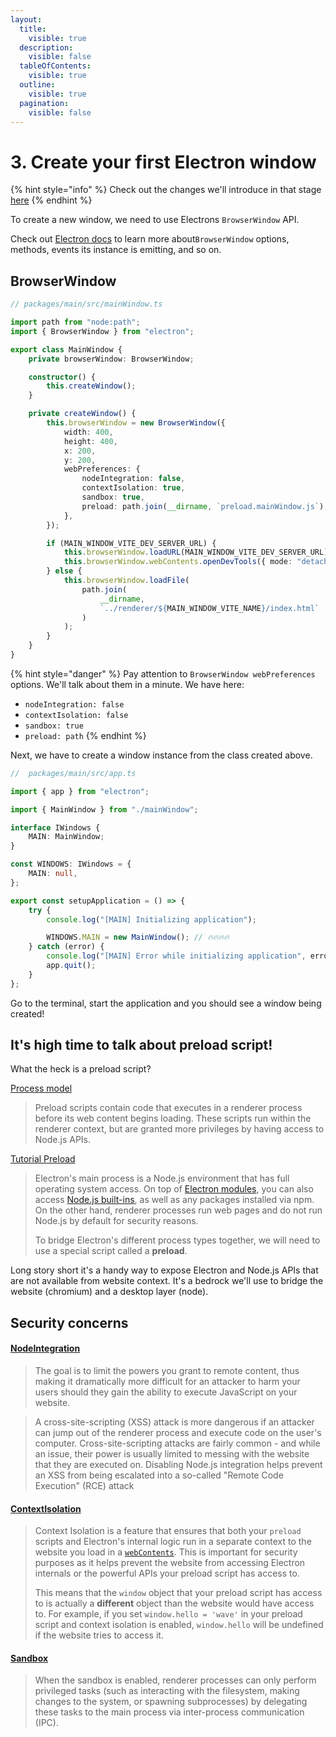 ```yaml
---
layout:
  title:
    visible: true
  description:
    visible: false
  tableOfContents:
    visible: true
  outline:
    visible: true
  pagination:
    visible: false
---
```


# 3. Create your first Electron window

{% hint style="info" %}
Check out the changes we'll introduce in that stage [here](https://github.com/piotr-chowaniec/electron-workshop/commit/c1d5765bc30448216d4fcea1bb2a2b991784a21e)
{% endhint %}

To create a new window, we need to use Electrons `BrowserWindow` API.

Check out [Electron docs](https://www.electronjs.org/docs/latest/api/browser-window) to learn more about`BrowserWindow` options, methods, events its instance is emitting, and so on.

## BrowserWindow

```typescript
// packages/main/src/mainWindow.ts

import path from "node:path";
import { BrowserWindow } from "electron";

export class MainWindow {
    private browserWindow: BrowserWindow;

    constructor() {
        this.createWindow();
    }

    private createWindow() {
        this.browserWindow = new BrowserWindow({
            width: 400,
            height: 400,
            x: 200,
            y: 200,
            webPreferences: {
                nodeIntegration: false,
                contextIsolation: true,
                sandbox: true,
                preload: path.join(__dirname, `preload.mainWindow.js`),
            },
        });

        if (MAIN_WINDOW_VITE_DEV_SERVER_URL) {
            this.browserWindow.loadURL(MAIN_WINDOW_VITE_DEV_SERVER_URL);
            this.browserWindow.webContents.openDevTools({ mode: "detach" });
        } else {
            this.browserWindow.loadFile(
                path.join(
                    __dirname,
                    `../renderer/${MAIN_WINDOW_VITE_NAME}/index.html`
                )
            );
        }
    }
}
```

{% hint style="danger" %}
Pay attention to `BrowserWindow webPreferences` options. We'll talk about them in a minute. We have here:

* `nodeIntegration: false`
* `contextIsolation: false`
* `sandbox: true`
* `preload: path`
{% endhint %}

Next, we have to create a window instance from the class created above.

```typescript
//  packages/main/src/app.ts

import { app } from "electron";

import { MainWindow } from "./mainWindow";

interface IWindows {
    MAIN: MainWindow;
}

const WINDOWS: IWindows = {
    MAIN: null,
};

export const setupApplication = () => {
    try {
        console.log("[MAIN] Initializing application");

        WINDOWS.MAIN = new MainWindow(); // 🔥🔥🔥🔥 
    } catch (error) {
        console.log("[MAIN] Error while initializing application", error);
        app.quit();
    }
};
```

Go to the terminal, start the application and you should see a window being created!

## It's high time to talk about preload script!

What the heck is a preload script?

[Process model](https://www.electronjs.org/docs/latest/tutorial/process-model)

> Preload scripts contain code that executes in a renderer process before its web content begins loading. These scripts run within the renderer context, but are granted more privileges by having access to Node.js APIs.

[Tutorial Preload](https://www.electronjs.org/docs/latest/tutorial/tutorial-preload)

> Electron's main process is a Node.js environment that has full operating system access. On top of [Electron modules](https://www.electronjs.org/docs/latest/api/app), you can also access [Node.js built-ins](https://nodejs.org/dist/latest/docs/api/), as well as any packages installed via npm. On the other hand, renderer processes run web pages and do not run Node.js by default for security reasons.
>
> To bridge Electron's different process types together, we will need to use a special script called a **preload**.

Long story short it's a handy way to expose Electron and Node.js APIs that are not available from website context. It's a bedrock we'll use to bridge the website (chromium) and a desktop layer (node).

## Security concerns

#### [NodeIntegration](https://www.electronjs.org/docs/latest/tutorial/security#2-do-not-enable-nodejs-integration-for-remote-content)

> The goal is to limit the powers you grant to remote content, thus making it dramatically more difficult for an attacker to harm your users should they gain the ability to execute JavaScript on your website.

> A cross-site-scripting (XSS) attack is more dangerous if an attacker can jump out of the renderer process and execute code on the user's computer. Cross-site-scripting attacks are fairly common - and while an issue, their power is usually limited to messing with the website that they are executed on. Disabling Node.js integration helps prevent an XSS from being escalated into a so-called "Remote Code Execution" (RCE) attack

#### [ContextIsolation](https://www.electronjs.org/docs/latest/tutorial/context-isolation)

> Context Isolation is a feature that ensures that both your `preload` scripts and Electron's internal logic run in a separate context to the website you load in a [`webContents`](https://www.electronjs.org/docs/latest/api/web-contents). This is important for security purposes as it helps prevent the website from accessing Electron internals or the powerful APIs your preload script has access to.
>
> This means that the `window` object that your preload script has access to is actually a **different** object than the website would have access to. For example, if you set `window.hello = 'wave'` in your preload script and context isolation is enabled, `window.hello` will be undefined if the website tries to access it.

#### [Sandbox](https://www.electronjs.org/docs/latest/tutorial/sandbox)

> When the sandbox is enabled, renderer processes can only perform privileged tasks (such as interacting with the filesystem, making changes to the system, or spawning subprocesses) by delegating these tasks to the main process via inter-process communication (IPC).
